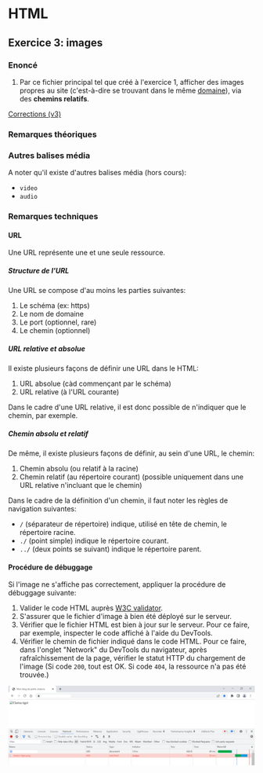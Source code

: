 # HTML

## Exercice 3: images

### Enoncé

 1. Par ce fichier principal tel que créé à l'exercice 1, afficher des images propres au site (c'est-à-dire se trouvant dans le même [domaine](https://developer.mozilla.org/fr/docs/Learn/Common_questions/Pages_sites_servers_and_search_engines)), via des **chemins relatifs**.

[Corrections (v3)](./corrections)

### Remarques théoriques

### Autres balises média

 A noter qu'il existe d'autres balises média (hors cours):
   - `video`
   - `audio`
   
### Remarques techniques

#### URL

Une URL représente une et une seule ressource.

##### Structure de l'URL

Une URL se compose d'au moins les parties suivantes:

1. Le schéma (ex: https)
2. Le nom de domaine
3. Le port (optionnel, rare)
4. Le chemin (optionnel)

##### URL relative et absolue

Il existe plusieurs façons de définir une URL dans le HTML:

1. URL absolue (càd commençant par le schéma)
2. URL relative (à l'URL courante)

Dans le cadre d'une URL relative, il est donc possible de n'indiquer que le chemin, par exemple.

##### Chemin absolu et relatif

De même, il existe plusieurs façons de définir, au sein d'une URL, le chemin:
   1. Chemin absolu (ou relatif à la racine)
   2. Chemin relatif (au répertoire courant) (possible uniquement dans une URL relative n'incluant que le chemin)

Dans le cadre de la définition d'un chemin, il faut noter les règles de navigation suivantes:
 - `/` (séparateur de répertoire) indique, utilisé en tête de chemin, le répertoire racine. 
 - `./` (point simple) indique le répertoire courant.
 - `../` (deux points se suivant) indique le répertoire parent. 

#### Procédure de débuggage

Si l'image ne s'affiche pas correctement, appliquer la procédure de débuggage suivante:

 1. Valider le code HTML auprès [W3C validator](https://validator.w3.org/).
 2. S'assurer que le fichier d'image à bien été déployé sur le serveur.
 3. Vérifier que le fichier HTML est bien à jour sur le serveur. Pour ce faire, par exemple, inspecter le code affiché à l'aide du DevTools.
 4. Vérifier le chemin de fichier indiqué dans le code HTML. Pour ce faire, dans l'onglet "Network" du DevTools du navigateur, après rafraîchissement de la page, vérifier le statut HTTP du chargement de l'image (Si code `200`, tout est OK. Si code `404`, la ressource n'a pas été trouvée.) 

 ![Erreur 404 sur une image](../../../resources/images/image-404.png)
